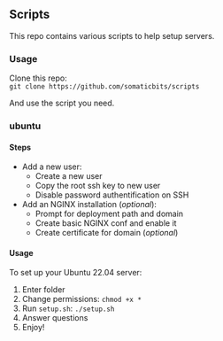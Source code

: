## Scripts

This repo contains various scripts to help setup servers.

### Usage
Clone this repo:  
`git clone https://github.com/somaticbits/scripts`

And use the script you need.

### ubuntu
#### Steps
- Add a new user:
    - Create a new user
    - Copy the root ssh key to new user
    - Disable password authentification on SSH
- Add an NGINX installation (*optional*):
    - Prompt for deployment path and domain
    - Create basic NGINX conf and enable it
    - Create certificate for domain (*optional*)
#### Usage
To set up your Ubuntu 22.04 server:
1. Enter folder
2. Change permissions:
`chmod +x *`
3. Run `setup.sh`:
`./setup.sh`
4. Answer questions
5. Enjoy!
